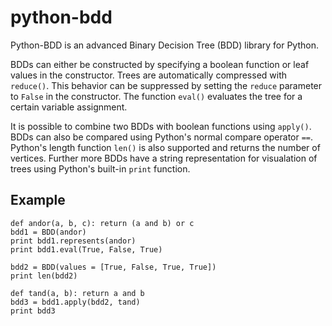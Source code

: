 python-bdd
==========

Python-BDD is an advanced Binary Decision Tree (BDD) library for Python.

BDDs can either be constructed by specifying a boolean function or leaf values in the constructor. Trees are automatically compressed with `reduce()`. This behavior can be suppressed by setting the `reduce` parameter to `False` in the constructor. The function `eval()` evaluates the tree for a certain variable assignment.

It is possible to combine two BDDs with boolean functions using `apply()`. BDDs can also be compared using Python's normal compare operator `==`. Python's length function `len()` is also supported and returns the number of vertices. Further more BDDs have a string representation for visualation of trees using Python's built-in `print` function.

Example
-------

    def andor(a, b, c): return (a and b) or c
    bdd1 = BDD(andor)
    print bdd1.represents(andor)
    print bdd1.eval(True, False, True)
    
    bdd2 = BDD(values = [True, False, True, True])
    print len(bdd2)

    def tand(a, b): return a and b
    bdd3 = bdd1.apply(bdd2, tand)
    print bdd3
